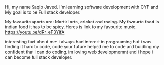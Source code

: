 Hi, my name Saqib Javed. I'm learning software development with CYF and My goal is to be Full stack developer. 

My favourite sports are: Martial arts, cricket and racing.
My favourte food is indian food it has to be spicy.
Heres is link to my favourite music. https://youtu.be/dRr_eF3YifA

interesting fact about me:
i always had interest in prograaming but i was finding it hard to code, code your future helped me to code and buidling my confident that i can do coding. im loving web developmemnt and i hope i can become full stack developer.

